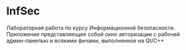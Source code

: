# InfSec

Лабораторная работа по курсу Информационной безопасности.
Приложение представляющее собой окно авторизации с рабочей админ-панелью и всякими фичами, выполненное на Qt/C++
